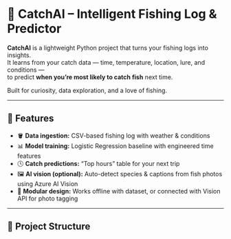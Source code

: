 # 🎣 CatchAI – Intelligent Fishing Log & Predictor

**CatchAI** is a lightweight Python project that turns your fishing logs into insights.  
It learns from your catch data — time, temperature, location, lure, and conditions —  
to predict **when you’re most likely to catch fish** next time.

Built for curiosity, data exploration, and a love of fishing.

---

## 🧠 Features

- 🪣 **Data ingestion:** CSV-based fishing log with weather & conditions  
- 📊 **Model training:** Logistic Regression baseline with engineered time features  
- 🕓 **Catch predictions:** “Top hours” table for your next trip  
- 🖼️ **AI vision (optional):** Auto-detect species & captions from fish photos using Azure AI Vision  
- 🧩 **Modular design:** Works offline with dataset, or connected with Vision API for photo tagging

---

## 🧰 Project Structure
